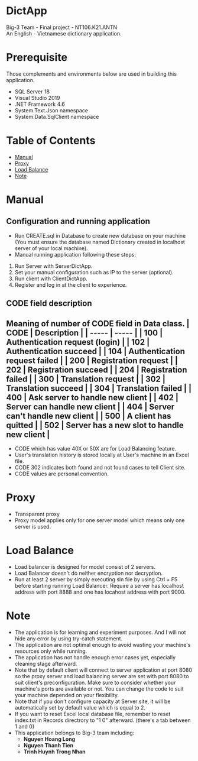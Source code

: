 # DictApp
Big-3 Team - Final project - NT106.K21.ANTN\
An English - Vietnamese dictionary application.

# Prerequisite
Those complements and environments below are used in building this application.
- SQL Server 18
- Visual Studio 2019
- .NET Framework 4.6
- System.Text.Json namespace
- System.Data.SqlClient namespace

# Table of Contents
- [Manual](#manual)
- [Proxy](#proxy)
- [Load Balance](#load-balance)
- [Note](#note)

# Manual
## Configuration and running application
- Run CREATE.sql in Database to create new database on your machine (You must ensure the database named Dictionary created in localhost server of your local machine).
- Manual running application following these steps:
1. Run Server with ServerDictApp.
2. Set your manual configuration such as IP to the server (optional).
3. Run client with ClientDictApp.
4. Register and log in at the client to experience.

## CODE field description
Meaning of number of CODE field in Data class.
| CODE  | Description |
| ----- | -----       |
| 100   | Authentication request (login) |
| 102   | Authentication succeed |
| 104   | Authentication request failed  |
| 200 | Registration request |
| 202 | Registration succeed |
| 204 | Registration failed |
| 300 | Translation request |
| 302 | Translation succeed |
| 304 | Translation failed |
| 400 | Ask server to handle new client |
| 402 | Server can handle new client |
| 404 | Server can't handle new client |
| 500 | A client has quitted |
| 502 | Server has a new slot to handle new client |
----------
- CODE which has value 40X or 50X are for Load Balancing feature.
- User's translation history is stored locally at User's machine in an Excel file.
- CODE 302 indicates both found and not found cases to tell Client site.
- CODE values are personal convention.

# Proxy
- Transparent proxy
- Proxy model applies only for one server model which means only one server is used.

# Load Balance
- Load balancer is designed for model consist of 2 servers.
- Load Balancer doesn't do neither encryption nor decryption.
- Run at least 2 server by simply executing sln file by using Ctrl + F5 before starting running Load Balancer. Require a server has localhost address with port 8888 and one has locahost address with port 9000.

# Note
- The application is for learning and experiment purposes. And I will not hide any error by using try-catch statement.
- The application are not optimal enough to avoid wasting your machine's resources only while running.
- The application has not handle enough error cases yet, especially cleaning stage afterward.
- Note that by default client will connect to server application at port 8080 so the proxy server and load balancing server are set with port 8080 to suit client's preconfiguration. Make sure to consider whether your machine's ports are available or not. You can change the code to suit your machine depended on your flexibility.  
- Note that if you don't configure capacity at Server site, it will be automatically set by default value which is equal to 2. 
- If you want to reset Excel local database file, remember to reset index.txt in Records directrory to "1    0" afterward. (there's a tab between 1 and 0)
- This application belongs to Big-3 team including:
    - **Nguyen Hoang Long**
    - **Nguyen Thanh Tien**
    - **Trinh Huynh Trong Nhan**
